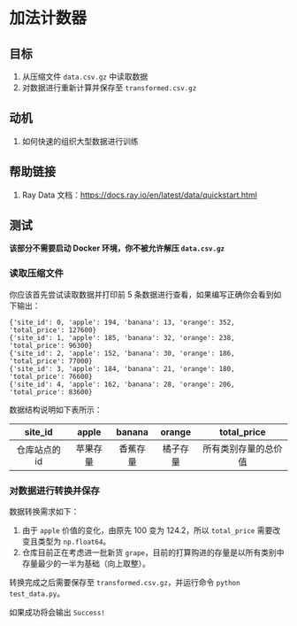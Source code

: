 # 加法计数器

## 目标

1. 从压缩文件 `data.csv.gz` 中读取数据
2. 对数据进行重新计算并保存至 `transformed.csv.gz`

## 动机

1. 如何快速的组织大型数据进行训练

## 帮助链接

1. Ray Data 文档：https://docs.ray.io/en/latest/data/quickstart.html

## 测试

**该部分不需要启动 Docker 环境，你不被允许解压 `data.csv.gz`**

### 读取压缩文件

你应该首先尝试读取数据并打印前 5 条数据进行查看，如果编写正确你会看到如下输出：

```text
{'site_id': 0, 'apple': 194, 'banana': 13, 'orange': 352, 'total_price': 127600}
{'site_id': 1, 'apple': 185, 'banana': 32, 'orange': 238, 'total_price': 96300}
{'site_id': 2, 'apple': 152, 'banana': 30, 'orange': 186, 'total_price': 77000}
{'site_id': 3, 'apple': 184, 'banana': 21, 'orange': 180, 'total_price': 76600}
{'site_id': 4, 'apple': 162, 'banana': 28, 'orange': 206, 'total_price': 83600}
```

数据结构说明如下表所示：

|    site_id    |  apple   |  banana  |  orange  |     total_price      |
| :-----------: | :------: | :------: | :------: | :------------------: |
| 仓库站点的 id | 苹果存量 | 香蕉存量 | 橘子存量 | 所有类别存量的总价值 |

### 对数据进行转换并保存

数据转换需求如下：

1. 由于 `apple` 价值的变化，由原先 100 变为 124.2，所以 `total_price` 需要改变且类型为 `np.float64`。
2. 仓库目前正在考虑进一批新货 `grape`，目前的打算购进的存量是以所有类别中存量最少的一半为基础（向上取整）。

转换完成之后需要保存至 `transformed.csv.gz`，并运行命令 `python test_data.py`。

如果成功将会输出 `Success!`